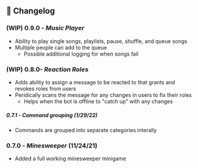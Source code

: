 ## :scroll: Changelog
### (**WIP**) 0.9.0 - *Music Player*
- Ability to play single songs, playlists, pause, shuffle, and queue songs
- Multiple people can add to the queue
  - Possible additional logging for when songs fail


### (**WIP**) 0.8.0- *Reaction Roles*
- Adds ability to assign a message to be reacted to that grants and revokes roles from users
- Peridically scans the message for any changes in users to fix their roles
  - Helps when the bot is offline to "catch up" with any changes

##### 0.7.1 - Command grouping (1/29/22)
   - Commands are grouped into separate categories interally

### 0.7.0 - *Minesweeper* (11/24/21)
 - Added a full working minesweeper minigame